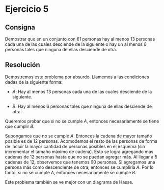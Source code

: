 # Ejercicio 5

## Consigna

Demostrar que en un conjunto con 61 personas hay al menos 13 personas cada una de las cuales desciende de la siguiente o hay un al menos 6 personas tales que ninguna de ellas desciende de otra.

## Resolución

Demostremos este problema por absurdo. Llamemos a las condiciones dadas de la siguiente forma:

- $A$: Hay al menos 13 personas cada una de las cuales desciende de la siguiente.

- $B$: Hay al menos 6 personas tales que ninguna de ellas desciende de otra.

Queremos probar que si no se cumple $A$, entonces necesariamente se tiene que cumplir $B$.

Supongamos que no se cumple $A$. Entonces la cadena de mayor tamaño posible es de 12 personas. Acomodemos el resto de las personas de forma de incluir la mayor cantidad de personas posibles en el esquema (sin incrementar el tamaño máximo de cadena). Esto se logra agregando más cadenas de 12 personas hasta que no se puedan agregar más. Al llegar a 5 cadenas de 12, observemos que tenemos 60 personas. Si agregamos una persona más como descendiente de otra, entonces se cumpliría $A$. Por lo tanto, si no se cumple $A$, entonces necesariamente se cumple $B$.

Este problema también se ve mejor con un diagrama de Hasse.